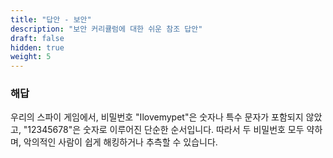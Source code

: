 ```yaml
---
title: "답안 - 보안"
description: "보안 커리큘럼에 대한 쉬운 참조 답안"
draft: false
hidden: true
weight: 5
---
```


### 해답
우리의 스파이 게임에서, 비밀번호 "Ilovemypet"은 숫자나 특수 문자가 포함되지 않았고, "12345678"은 숫자로 이루어진 단순한 순서입니다. 따라서 두 비밀번호 모두 약하며, 악의적인 사람이 쉽게 해킹하거나 추측할 수 있습니다.